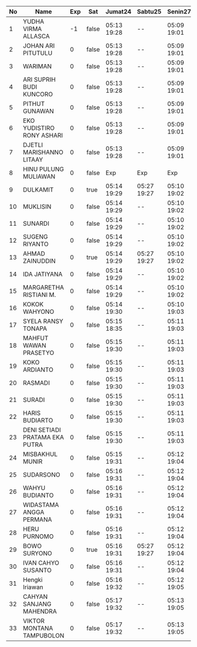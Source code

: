 | No | Name | Exp | Sat | Jumat24 | Sabtu25 | Senin27 |
|-----|-----|-----|-----|-----|-----|-----|
| 1 | YUDHA VIRMA ALLASCA | -1 | false | 05:13 19:28 | -- | 05:09 19:01 |
| 2 | JOHAN ARI PITUTULU | 0 | false | 05:13 19:28 | -- | 05:09 19:01 |
| 3 | WARIMAN | 0 | false | 05:13 19:28 | -- | 05:09 19:01 |
| 4 | ARI SUPRIH BUDI KUNCORO | 0 | false | 05:13 19:28 | -- | 05:09 19:01 |
| 5 | PITHUT GUNAWAN | 0 | false | 05:13 19:28 | -- | 05:09 19:01 |
| 6 | EKO YUDISTIRO RONY ASHARI | 0 | false | 05:13 19:28 | -- | 05:09 19:01 |
| 7 | DJETLI MARISHANNO LITAAY | 0 | false | 05:13 19:28 | -- | 05:09 19:01 |
| 8 | HINU PULUNG MULIAWAN | 0 | false | Exp | Exp | Exp |
| 9 | DULKAMIT | 0 | true | 05:14 19:29 | 05:27 19:27 | 05:10 19:02 |
| 10 | MUKLISIN | 0 | false | 05:14 19:29 | -- | 05:10 19:02 |
| 11 | SUNARDI | 0 | false | 05:14 19:29 | -- | 05:10 19:02 |
| 12 | SUGENG RIYANTO | 0 | false | 05:14 19:29 | -- | 05:10 19:02 |
| 13 | AHMAD ZAINUDDIN | 0 | true | 05:14 19:29 | 05:27 19:27 | 05:10 19:02 |
| 14 | IDA JATIYANA | 0 | false | 05:14 19:29 | -- | 05:10 19:02 |
| 15 | MARGARETHA RISTIANI M. | 0 | false | 05:14 19:29 | -- | 05:10 19:02 |
| 16 | KOKOK WAHYONO | 0 | false | 05:14 19:30 | -- | 05:10 19:03 |
| 17 | SYELA RANSY TONAPA | 0 | false | 05:15 18:35 | -- | 05:11 19:03 |
| 18 | MAHFUT WAWAN PRASETYO | 0 | false | 05:15 19:30 | -- | 05:11 19:03 |
| 19 | KOKO ARDIANTO | 0 | false | 05:15 19:30 | -- | 05:11 19:03 |
| 20 | RASMADI | 0 | false | 05:15 19:30 | -- | 05:11 19:03 |
| 21 | SURADI | 0 | false | 05:15 19:30 | -- | 05:11 19:03 |
| 22 | HARIS BUDIARTO | 0 | false | 05:15 19:30 | -- | 05:11 19:03 |
| 23 | DENI SETIADI PRATAMA EKA PUTRA | 0 | false | 05:15 19:30 | -- | 05:11 19:03 |
| 24 | MISBAKHUL MUNIR | 0 | false | 05:15 19:31 | -- | 05:12 19:04 |
| 25 | SUDARSONO | 0 | false | 05:16 19:31 | -- | 05:12 19:04 |
| 26 | WAHYU BUDIANTO | 0 | false | 05:16 19:31 | -- | 05:12 19:04 |
| 27 | WIDASTAMA ANGGA PERMANA | 0 | false | 05:16 19:31 | -- | 05:12 19:04 |
| 28 | HERU PURNOMO | 0 | false | 05:16 19:31 | -- | 05:12 19:04 |
| 29 | BOWO SURYONO | 0 | true | 05:16 19:31 | 05:27 19:27 | 05:12 19:04 |
| 30 | IVAN CAHYO SUSANTO | 0 | false | 05:16 19:31 | -- | 05:12 19:04 |
| 31 | Hengki Iriawan | 0 | false | 05:16 19:32 | -- | 05:12 19:05 |
| 32 | CAHYAN SANJANG MAHENDRA | 0 | false | 05:17 19:32 | -- | 05:13 19:05 |
| 33 | VIKTOR MONTANA TAMPUBOLON | 0 | false | 05:17 19:32 | -- | 05:13 19:05 |
